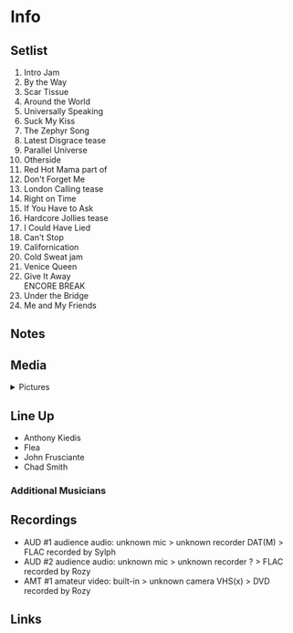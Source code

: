 # Info

## Setlist

1. Intro Jam
2. By the Way
3. Scar Tissue
4. Around the World
5. Universally Speaking
6. Suck My Kiss
7. The Zephyr Song
8. Latest Disgrace tease
9. Parallel Universe
10. Otherside
11. Red Hot Mama part of
12. Don't Forget Me
13. London Calling tease
14. Right on Time
15. If You Have to Ask
16. Hardcore Jollies tease
17. I Could Have Lied
18. Can't Stop
19. Californication
20. Cold Sweat jam
21. Venice Queen
22. Give It Away
<br> ENCORE BREAK
23. Under the Bridge
24. Me and My Friends

## Notes

## Media 

<details>
  <summary>Pictures</summary>
  <!--<img alt="Setlist" title="Setlist" src="_.jpg" height="200" />
  <img alt="Ticket" title="Ticket" src="_.jpg" height="200" />
  <img alt="Flyer" title="Flyer" src="_.jpg" height="200" />
  <img alt="Clipping" title="Clipping" src="_.jpg" height="200" />-->
</details>

## Line Up

* Anthony Kiedis
* Flea
* John Frusciante
* Chad Smith

### Additional Musicians

## Recordings

* AUD #1 audience audio: unknown mic > unknown recorder DAT(M) > FLAC recorded by Sylph
* AUD #2 audience audio: unknown mic > unknown recorder ? > FLAC recorded by Rozy  
* AMT #1 amateur video: built-in > unknown camera VHS(x) > DVD recorded by Rozy

## Links

